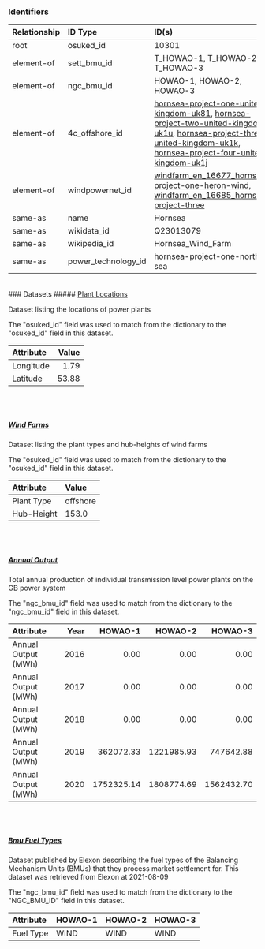 ### Identifiers

| Relationship   | ID Type             | ID(s)                                                                                                                                                                                                                                                                                                                                                                                                                                                                                                                                                                                    |
|:---------------|:--------------------|:-----------------------------------------------------------------------------------------------------------------------------------------------------------------------------------------------------------------------------------------------------------------------------------------------------------------------------------------------------------------------------------------------------------------------------------------------------------------------------------------------------------------------------------------------------------------------------------------|
| root           | osuked_id           | 10301                                                                                                                                                                                                                                                                                                                                                                                                                                                                                                                                                                                    |
| element-of     | sett_bmu_id         | T_HOWAO-1, T_HOWAO-2, T_HOWAO-3                                                                                                                                                                                                                                                                                                                                                                                                                                                                                                                                                          |
| element-of     | ngc_bmu_id          | HOWAO-1, HOWAO-2, HOWAO-3                                                                                                                                                                                                                                                                                                                                                                                                                                                                                                                                                                |
| element-of     | 4c_offshore_id      | [hornsea-project-one-united-kingdom-uk81](https://www.4coffshore.com/windfarms/united-kingdom/hornsea-project-one-united-kingdom-uk81.html), [hornsea-project-two-united-kingdom-uk1u](https://www.4coffshore.com/windfarms/united-kingdom/hornsea-project-two-united-kingdom-uk1u.html), [hornsea-project-three-united-kingdom-uk1k](https://www.4coffshore.com/windfarms/united-kingdom/hornsea-project-three-united-kingdom-uk1k.html), [hornsea-project-four-united-kingdom-uk1j](https://www.4coffshore.com/windfarms/united-kingdom/hornsea-project-four-united-kingdom-uk1j.html) |
| element-of     | windpowernet_id     | [windfarm_en_16677_hornsea-project-one-heron-wind](https://www.thewindpower.net/windfarm_en_16677_hornsea-project-one-heron-wind.php), [windfarm_en_16685_hornsea-project-three](https://www.thewindpower.net/windfarm_en_16685_hornsea-project-three.php)                                                                                                                                                                                                                                                                                                                               |
| same-as        | name                | Hornsea                                                                                                                                                                                                                                                                                                                                                                                                                                                                                                                                                                                  |
| same-as        | wikidata_id         | Q23013079                                                                                                                                                                                                                                                                                                                                                                                                                                                                                                                                                                                |
| same-as        | wikipedia_id        | Hornsea_Wind_Farm                                                                                                                                                                                                                                                                                                                                                                                                                                                                                                                                                                        |
| same-as        | power_technology_id | hornsea-project-one-north-sea                                                                                                                                                                                                                                                                                                                                                                                                                                                                                                                                                            |

<br>
### Datasets
##### <a href="https://raw.githubusercontent.com/OSUKED/Dictionary-Datasets/main/datasets/plant-locations/datapackage.json">Plant Locations</a>

Dataset listing the locations of power plants

The "osuked_id" field was used to match from the dictionary to the "osuked_id" field in this dataset.

| Attribute   |   Value |
|:------------|--------:|
| Longitude   |    1.79 |
| Latitude    |   53.88 |

<br><br>
##### <a href="https://raw.githubusercontent.com/OSUKED/Dictionary-Datasets/main/datasets/wind-farms/datapackage.json">Wind Farms</a>

Dataset listing the plant types and hub-heights of wind farms

The "osuked_id" field was used to match from the dictionary to the "osuked_id" field in this dataset.

| Attribute   | Value    |
|:------------|:---------|
| Plant Type  | offshore |
| Hub-Height  | 153.0    |

<br><br>
##### <a href="https://raw.githubusercontent.com/OSUKED/Dictionary-Datasets/main/datasets/annual-output/datapackage.json">Annual Output</a>

Total annual production of individual transmission level power plants on the GB power system

The "ngc_bmu_id" field was used to match from the dictionary to the "ngc_bmu_id" field in this dataset.

| Attribute           |   Year |    HOWAO-1 |    HOWAO-2 |    HOWAO-3 |
|:--------------------|-------:|-----------:|-----------:|-----------:|
| Annual Output (MWh) |   2016 |       0.00 |       0.00 |       0.00 |
| Annual Output (MWh) |   2017 |       0.00 |       0.00 |       0.00 |
| Annual Output (MWh) |   2018 |       0.00 |       0.00 |       0.00 |
| Annual Output (MWh) |   2019 |  362072.33 | 1221985.93 |  747642.88 |
| Annual Output (MWh) |   2020 | 1752325.14 | 1808774.69 | 1562432.70 |

<br><br>
##### <a href="https://raw.githubusercontent.com/OSUKED/Dictionary-Datasets/main/datasets/bmu-fuel-types/datapackage.json">Bmu Fuel Types</a>

Dataset published by Elexon describing the fuel types of the Balancing Mechanism Units (BMUs) that they process market settlement for. This dataset was retrieved from Elexon at 2021-08-09

The "ngc_bmu_id" field was used to match from the dictionary to the "NGC_BMU_ID" field in this dataset.

| Attribute   | HOWAO-1   | HOWAO-2   | HOWAO-3   |
|:------------|:----------|:----------|:----------|
| Fuel Type   | WIND      | WIND      | WIND      |
